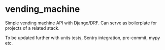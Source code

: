 # vending_machine
Simple vending machine API with Django/DRF. Can serve as boilerplate for projects of a related stack.

To be updated further with units tests, Sentry integration, pre-commit, mypy etc.
